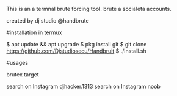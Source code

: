 This is an a termnal 
brute forcing tool.
brute a socialeta accounts.

created by dj studio
@handbrute

#installation in termux 

$ apt update && apt upgrade
$ pkg install git
$ git clone https://github.com/Djstudiosecu/Handbruit
$ ./install.sh

#usages

brutex target <port>




search on Instagram djhacker.1313
search on Instagram noob